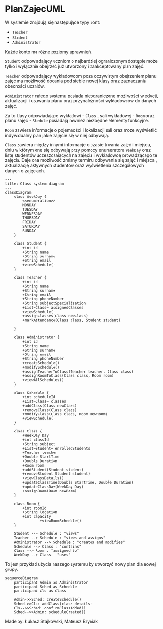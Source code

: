 # PlanZajecUML

W systemie znajdują się następujące typy kont:

- `Teacher`
- `Student`
- `Administrator`

Każde konto ma różne poziomy uprawnień.

`Student` odpowiadający uczniom o najbardziej ograniczonym dostępie może tylko i wyłącznie obejrzeć już utworzony i zaakceptowany plan zajęć. 

`Teacher` odpowiadający wykładowcom poza oczywistym obejrzeniem planu zajęć ma możliwość dodania pod siebie nowej klasy oraz zaznaczania obecności uczniów. 

`Administrator` całego systemu posiada nieograniczone możliwości w edycji, aktualizacji i usuwaniu planu oraz przynależności wykładowców do danych zajęć. 

Za to klasy odpowiadające wykładowi - `Class` , sali wykładowej - `Room` oraz planu zajęć - `Shedule` posiadają również niezbędne elementy funkcyjne. 

`Room` zawiera informacje o pojemności i lokalizacji sali oraz moze wyświetlić indywidualny plan jakie zajęcie się w niej odbywają. 

`Class` zawiera między innymi informacje o czasie trwania zajęć i miejscu, dniu w którym one się odbywają przy pomocy enumeratora `WeekDay` oraz listę studentów uczeszczających na zajęcia i wykładowcę prowadzącego te zajęcia. Daje ona możliwość zmiany terminu odbywania się zajęć i miejsca , aktualizację aktywnych studentów oraz wyświetlenia szczegółowych danych o zajęciach.

```mermaid
---
title: Class system diagram
---
classDiagram
    class WeekDay {
        <<enumeration>>
        MONDAY
        TUESDAY
        WEDNESDAY
        THURSDAY
        FRIDAY
        SATURDAY
        SUNDAY
    }

    class Student {
        +int id
        +String name
        +String surname
        +String email
        +viewSchedule()
    }

    class Teacher {
        +int id
        +String name
        +String surname
        +String email
        +String phoneNumber
        +String subjectSpecialization
        +List~Class~ assignedClasses
        +viewSchedule()
        +assignClasses(Class newClass)
        +markAttendance(Class class, Student student)

    }

    class Administrator {
        +int id
        +String name
        +String surname
        +String email
        +String phoneNumber
        +createSchedule()
        +modifySchedule()
        +assignTeacherToClass(Teacher teacher, Class class)
        +assignRoomToClass(Class class, Room room)
        +viewAllSchedules()
    }

    class Schedule {
        +int scheduleId
        +List~Class~ classes
        +addClass(Class newClass)
        +removeClass(Class class)
        +modifyClass(Class class, Room newRoom)
        +viewSchedule()
    }

    class Class {
        +WeekDay Day
        +int classId
        +String subject
        +List~Student~ enrolledStudents
        +Teacher teacher
        +Double StartTime
        +Double Duration
        +Room room
        +addStudent(Student student)
        +removeStudent(Student student)
        +viewClassDetails()
        +updateClassTime(Double StartTime, Double Duration)
        +updateClassDay(WeekDay Day)
        +assignRoom(Room newRoom)
    }

    class Room {
        +int roomId
        +String location
        +int capacity
                +viewRoomSchedule()
    }

    Student --> Schedule : "views"
    Teacher --> Schedule : "views and assigns"
    Administrator --> Schedule : "creates and modifies"
    Schedule --> Class : "contains"
    Class --> Room : "assigned to"
    WeekDay --> Class : "uses"
```

To jest przykład użycia naszego systemu by utworzyć nowy plan dla nowej grupy.

```mermaid
sequenceDiagram
    participant Admin as Administrator
    participant Sched as Schedule
    participant Cls as Class

    Admin->>Sched: createSchedule()
    Sched->>Cls: addClass(class details)
    Cls-->>Sched: confirmClassAdded()
    Sched-->>Admin: scheduleCreated()
```

Made by:
Łukasz Stajkowski, Mateusz Bryniak
